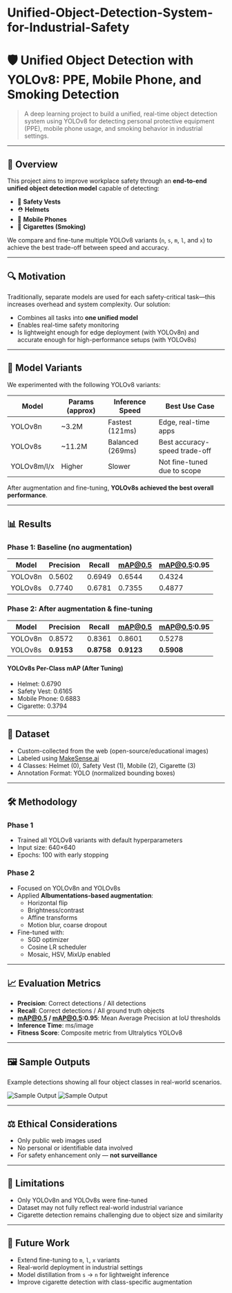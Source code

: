 # Unified-Object-Detection-System-for-Industrial-Safety

# 🛡️ Unified Object Detection with YOLOv8: PPE, Mobile Phone, and Smoking Detection

> A deep learning project to build a unified, real-time object detection system using YOLOv8 for detecting personal protective equipment (PPE), mobile phone usage, and smoking behavior in industrial settings.

---

## 📌 Overview

This project aims to improve workplace safety through an **end-to-end unified object detection model** capable of detecting:

- 🦺 **Safety Vests**
- ⛑️ **Helmets**
- 📱 **Mobile Phones**
- 🚬 **Cigarettes (Smoking)**

We compare and fine-tune multiple YOLOv8 variants (`n`, `s`, `m`, `l`, and `x`) to achieve the best trade-off between speed and accuracy.

---

## 🔍 Motivation

Traditionally, separate models are used for each safety-critical task—this increases overhead and system complexity. Our solution:
- Combines all tasks into **one unified model**
- Enables real-time safety monitoring
- Is lightweight enough for edge deployment (with YOLOv8n) and accurate enough for high-performance setups (with YOLOv8s)

---

## 🧠 Model Variants

We experimented with the following YOLOv8 variants:

| Model     | Params (approx) | Inference Speed | Best Use Case        |
|-----------|------------------|------------------|-----------------------|
| YOLOv8n   | ~3.2M            | Fastest (121ms) | Edge, real-time apps  |
| YOLOv8s   | ~11.2M           | Balanced (269ms) | Best accuracy-speed trade-off |
| YOLOv8m/l/x | Higher         | Slower          | Not fine-tuned due to scope |

After augmentation and fine-tuning, **YOLOv8s achieved the best overall performance**.

---

## 📊 Results

### Phase 1: Baseline (no augmentation)

| Model     | Precision | Recall | mAP@0.5 | mAP@0.5:0.95 |
|-----------|-----------|--------|---------|--------------|
| YOLOv8n   | 0.5602    | 0.6949 | 0.6544  | 0.4324       |
| YOLOv8s   | 0.7740    | 0.6781 | 0.7355  | 0.4877       |

### Phase 2: After augmentation & fine-tuning

| Model     | Precision | Recall | mAP@0.5 | mAP@0.5:0.95 |
|-----------|-----------|--------|---------|--------------|
| YOLOv8n   | 0.8572    | 0.8361 | 0.8601  | 0.5278       |
| YOLOv8s   | **0.9153** | **0.8758** | **0.9123** | **0.5908** |

#### YOLOv8s Per-Class mAP (After Tuning)
- Helmet: 0.6790  
- Safety Vest: 0.6165  
- Mobile Phone: 0.6883  
- Cigarette: 0.3794

---

## 🧪 Dataset

- Custom-collected from the web (open-source/educational images)
- Labeled using [MakeSense.ai](https://www.makesense.ai/)
- 4 Classes: Helmet (0), Safety Vest (1), Mobile (2), Cigarette (3)
- Annotation Format: YOLO (normalized bounding boxes)

---

## 🛠️ Methodology

### Phase 1
- Trained all YOLOv8 variants with default hyperparameters
- Input size: 640×640
- Epochs: 100 with early stopping

### Phase 2
- Focused on YOLOv8n and YOLOv8s
- Applied **Albumentations-based augmentation**:
  - Horizontal flip
  - Brightness/contrast
  - Affine transforms
  - Motion blur, coarse dropout
- Fine-tuned with:
  - SGD optimizer
  - Cosine LR scheduler
  - Mosaic, HSV, MixUp enabled

---

## 📈 Evaluation Metrics

- **Precision**: Correct detections / All detections
- **Recall**: Correct detections / All ground truth objects
- **mAP@0.5 / mAP@0.5:0.95**: Mean Average Precision at IoU thresholds
- **Inference Time**: ms/image
- **Fitness Score**: Composite metric from Ultralytics YOLOv8

---

## 🖼️ Sample Outputs

Example detections showing all four object classes in real-world scenarios.

![Sample Output](link_to_sample_image1)
![Sample Output](link_to_sample_image2)

---

## ⚖️ Ethical Considerations

- Only public web images used
- No personal or identifiable data involved
- For safety enhancement only — **not surveillance**

---

## 🚧 Limitations

- Only YOLOv8n and YOLOv8s were fine-tuned
- Dataset may not fully reflect real-world industrial variance
- Cigarette detection remains challenging due to object size and similarity

---

## 🚀 Future Work

- Extend fine-tuning to `m`, `l`, `x` variants
- Real-world deployment in industrial settings
- Model distillation from `s` → `n` for lightweight inference
- Improve cigarette detection with class-specific augmentation


